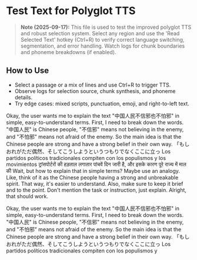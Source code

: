 # Test Text for Polyglot TTS

> **Note (2025-09-17):**
> This file is used to test the improved polyglot TTS and robust selection system. Select any region and use the 'Read Selected Text' hotkey (Ctrl+R) to verify correct language switching, segmentation, and error handling. Watch logs for chunk boundaries and phoneme breakdowns (if enabled).

## How to Use
- Select a passage or a mix of lines and use Ctrl+R to trigger TTS.
- Observe logs for selection source, chunk synthesis, and phoneme details.
- Try edge cases: mixed scripts, punctuation, emoji, and right-to-left text.

Okay, the user wants me to explain the text "中国人民不信邪也不怕邪" in simple, 
easy-to-understand terms. First, I need to break down the words. "中国人民" is Chinese people, 
"不信邪" means not believing in the enemy, and "不怕邪" means not afraid of the enemy. 
So the main idea is that the Chinese people are strong and have a strong belief in their own way.
「もしおれがただ偶然、そしてこうしようというつもりでなくここに立っ Los partidos políticos tradicionales compiten con los populismos y 
los movimientos ट्रांसपोर्टरों की हड़ताल लगातार पांचवें दिन जारी है, और इसके कारण पूरे राज्य में माल की
Wait, but how to explain that in simple terms? Maybe use an analogy. 
Like, think of it as the Chinese people having a strong and unbreakable spirit. 
That way, it's easier to understand. Also, make sure to keep it brief and to the point. 
Don't mention the task or instruction, just explain. Alright, that should work.

Okay, the user wants me to explain the text "中国人民不信邪也不怕邪" in simple,
easy-to-understand terms. First, I need to break down the words. 
"中国人民" is Chinese people,
"不信邪" means not believing in the enemy, and "不怕邪" means not 
afraid of the enemy.
So the main idea is that the Chinese people are strong and have a 
strong belief in their own way.
「もしおれがただ偶然、そしてこうしようというつもりでなくここに立っ Los partidos
políticos tradicionales compiten con los populismos y
